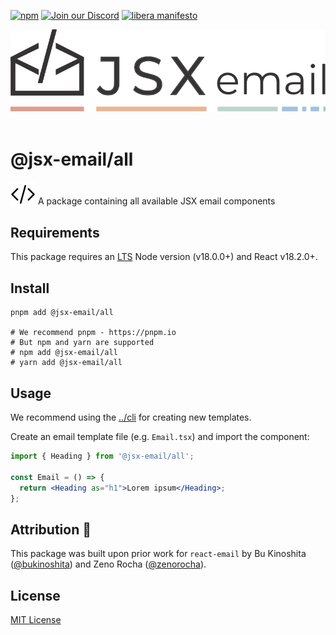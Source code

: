 [npm]: https://img.shields.io/npm/v/@jsx-email/all
[npm-url]: https://www.npmjs.com/package/@jsx-email/all

[![npm][npm]][npm-url]
[![Join our Discord](https://img.shields.io/badge/join_our-Discord-5a64ea)](https://discord.gg/FywZN57mTg)
[![libera manifesto](https://img.shields.io/badge/libera-manifesto-lightgrey.svg)](https://liberamanifesto.com)

<div align="center">
	<img src="https://raw.githubusercontent.com/shellscape/jsx-email/main/assets/npm-header.svg" alt="JSX email"><br/><br/>
</div>

# @jsx-email/all

<div>
  <img src="https://raw.githubusercontent.com/shellscape/jsx-email/main/assets/brackets.svg" alt="JSX email" valign="sub">
  A package containing all available JSX email components
<div>

## Requirements

This package requires an [LTS](https://github.com/nodejs/Release) Node version (v18.0.0+) and React v18.2.0+.

## Install

```shell
pnpm add @jsx-email/all

# We recommend pnpm - https://pnpm.io
# But npm and yarn are supported
# npm add @jsx-email/all
# yarn add @jsx-email/all
```

## Usage

We recommend using the [../cli](`@jsx-email/cli`) for creating new templates.

Create an email template file (e.g. `Email.tsx`) and import the component:

```jsx
import { Heading } from '@jsx-email/all';

const Email = () => {
  return <Heading as="h1">Lorem ipsum</Heading>;
};
```

## Attribution 🧡

This package was built upon prior work for `react-email` by Bu Kinoshita ([@bukinoshita](https://twitter.com/bukinoshita)) and Zeno Rocha ([@zenorocha](https://twitter.com/zenorocha)).

## License

[MIT License](./LICENSE.md)
